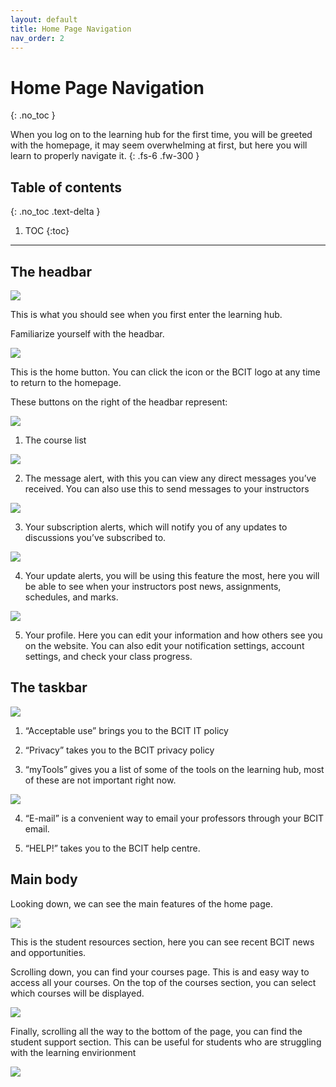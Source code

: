 ```yaml
---
layout: default
title: Home Page Navigation
nav_order: 2
---
```


# Home Page Navigation
{: .no_toc }


When you log on to the learning hub for the first time, you will be greeted with the homepage,
it may seem overwhelming at first, but here you will learn to properly navigate it.
{: .fs-6 .fw-300 }

## Table of contents
{: .no_toc .text-delta }

1. TOC
{:toc}

---


## The headbar

<img src="https://github.com/Andrew-Smirnoff/Business-Comm-assignment/blob/gh-pages/assets/images/mainPage.png?raw=true">

This is what you should see when you first enter the learning hub. 

Familiarize yourself with the headbar.

<img src="https://github.com/Andrew-Smirnoff/Business-Comm-assignment/blob/gh-pages/assets/images/home.png?raw=true">

This is the home button. You can click the icon or the BCIT logo at any time to return to the homepage.

These buttons on the right of the headbar represent:

  <img src="https://github.com/Andrew-Smirnoff/Business-Comm-assignment/blob/gh-pages/assets/images/right.png?raw=true">

  1. The course list 
  
  <img src="https://github.com/Andrew-Smirnoff/Business-Comm-assignment/blob/gh-pages/assets/images/courses.png?raw=true">
  
  2. The message alert, with this you can view any direct messages you’ve received. You can also use this to send messages to your instructors 
  
  <img src="https://github.com/Andrew-Smirnoff/Business-Comm-assignment/blob/gh-pages/assets/images/mail.png?raw=true">
  
  3. Your subscription alerts, which will notify you of any updates to discussions you’ve subscribed to. 
  
  <img src="https://github.com/Andrew-Smirnoff/Business-Comm-assignment/blob/gh-pages/assets/images/subscriptions.png?raw=true">
  
  4. Your update alerts, you will be using this feature the most, here you will be able to see when your instructors post news, assignments, schedules, and marks. 
  
  <img src="https://github.com/Andrew-Smirnoff/Business-Comm-assignment/blob/gh-pages/assets/images/remeber_to_hit_that_bell_icon.png?raw=true">
  
  5. Your profile. Here you can edit your information and how others see you on the website. You can also edit your notification settings, account settings, and check your class      progress.


## The taskbar

  <img src="https://github.com/Andrew-Smirnoff/Business-Comm-assignment/blob/gh-pages/assets/images/Buttons.png?raw=true">
  
  1. “Acceptable use” brings you to the BCIT IT policy
  
  2.  “Privacy” takes you to the BCIT privacy policy
  
  3. “myTools” gives you a list of some of the tools on the learning hub, most of these are not important right now.
  
  <img src="https://github.com/Andrew-Smirnoff/Business-Comm-assignment/blob/gh-pages/assets/images/dropDown.png?raw=true">
  
  4. “E-mail” is a convenient way to email your professors through your BCIT email. 
  
  5. “HELP!” takes you to the BCIT help centre.



## Main body

Looking down, we can see the main features of the home page.

<img src="https://github.com/Andrew-Smirnoff/Business-Comm-assignment/blob/gh-pages/assets/images/news.png?raw=true">

This is the student resources section, here you can see recent BCIT news and opportunities.

Scrolling down, you can find your courses page. This is and easy way to access all your courses. On the top of the courses section, you can select which courses will be displayed.

<img src="https://github.com/Andrew-Smirnoff/Business-Comm-assignment/blob/gh-pages/assets/images/courseMenu.png?raw=true">

Finally, scrolling all the way to the bottom of the page, you can find the student support section. This can be useful for students who are struggling with the learning envirionment


<img src="https://github.com/Andrew-Smirnoff/Business-Comm-assignment/blob/gh-pages/assets/images/success.png?raw=true">



